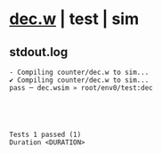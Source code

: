 # [dec.w](../../../../examples/tests/valid/dec.w) | test | sim

## stdout.log
```log
- Compiling counter/dec.w to sim...
✔ Compiling counter/dec.w to sim...
pass ─ dec.wsim » root/env0/test:dec
 




Tests 1 passed (1) 
Duration <DURATION>

```

